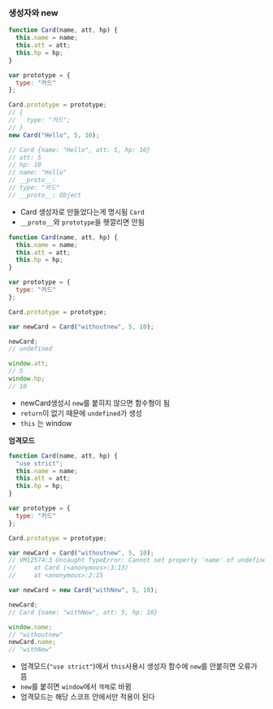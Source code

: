 ### 생성자와 new

```javascript
function Card(name, att, hp) {
  this.name = name;
  this.att = att;
  this.hp = hp;
}

var prototype = {
  type: "카드"
};

Card.prototype = prototype;
// {
//   type: "카드";
// }
new Card("Hello", 5, 10);

// Card {name: "Hello", att: 5, hp: 10}
// att: 5
// hp: 10
// name: "Hello"
// __proto__:
// type: "카드"
// __proto__: Object
```

- Card 생성자로 만들었다는게 명시됨 `Card`
- `__proto__`와 `prototype`을 헷깔리면 안됨

```javascript
function Card(name, att, hp) {
  this.name = name;
  this.att = att;
  this.hp = hp;
}

var prototype = {
  type: "카드"
};

Card.prototype = prototype;

var newCard = Card("withoutnew", 5, 10);

newCard;
// undefined

window.att;
// 5
window.hp;
// 10
```

- newCard생성시 `new`를 붙히지 않으면 함수형이 됨
- `return`이 없기 때문에 `undefined`가 생성
- `this` 는 window

**엄격모드**

```javascript
function Card(name, att, hp) {
  "use strict";
  this.name = name;
  this.att = att;
  this.hp = hp;
}

var prototype = {
  type: "카드"
};

Card.prototype = prototype;

var newCard = Card("withoutnew", 5, 10);
// VM12574:3 Uncaught TypeError: Cannot set property 'name' of undefined
//     at Card (<anonymous>:3:13)
//     at <anonymous>:2:15

var newCard = new Card("withNew", 5, 10);

newCard;
// Card {name: "withNew", att: 5, hp: 10}

window.name;
// "withoutnew"
newCard.name;
// "withNew"
```

- 엄격모드(`"use strict"`)에서 `this`사용시 생성자 함수에 `new`를 안붙히면 오류가 뜸
- `new`를 붙히면 `window`에서 `객체`로 바뀜
- 엄격모드는 해당 스코프 안에서만 적용이 된다
